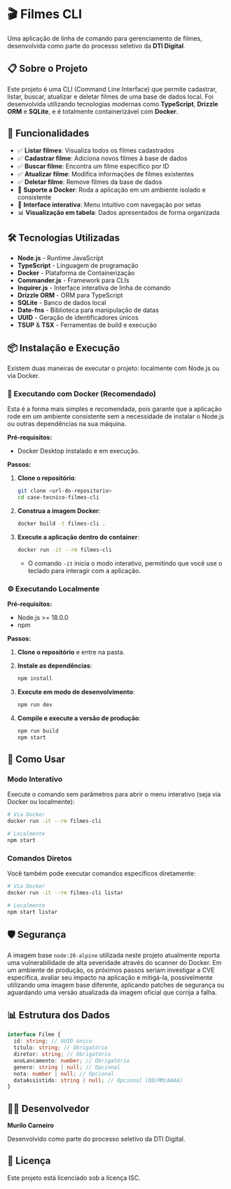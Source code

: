 # 🎬 Filmes CLI

Uma aplicação de linha de comando para gerenciamento de filmes, desenvolvida como parte do processo seletivo da **DTI Digital**.

## 📋 Sobre o Projeto

Este projeto é uma CLI (Command Line Interface) que permite cadastrar, listar, buscar, atualizar e deletar filmes de uma base de dados local. Foi desenvolvida utilizando tecnologias modernas como **TypeScript**, **Drizzle ORM** e **SQLite**, e é totalmente containerizável com **Docker**.

## 🚀 Funcionalidades

- ✅ **Listar filmes**: Visualiza todos os filmes cadastrados
- ✅ **Cadastrar filme**: Adiciona novos filmes à base de dados
- ✅ **Buscar filme**: Encontra um filme específico por ID
- ✅ **Atualizar filme**: Modifica informações de filmes existentes
- ✅ **Deletar filme**: Remove filmes da base de dados
- 🐳 **Suporte a Docker**: Roda a aplicação em um ambiente isolado e consistente
- 🎨 **Interface interativa**: Menu intuitivo com navegação por setas
- 📊 **Visualização em tabela**: Dados apresentados de forma organizada

## 🛠️ Tecnologias Utilizadas

- **Node.js** - Runtime JavaScript
- **TypeScript** - Linguagem de programação
- **Docker** - Plataforma de Containerização
- **Commander.js** - Framework para CLIs
- **Inquirer.js** - Interface interativa de linha de comando
- **Drizzle ORM** - ORM para TypeScript
- **SQLite** - Banco de dados local
- **Date-fns** - Biblioteca para manipulação de datas
- **UUID** - Geração de identificadores únicos
- **TSUP** & **TSX** - Ferramentas de build e execução

## 📦 Instalação e Execução

Existem duas maneiras de executar o projeto: localmente com Node.js ou via Docker.

### 🐳 Executando com Docker (Recomendado)

Esta é a forma mais simples e recomendada, pois garante que a aplicação rode em um ambiente consistente sem a necessidade de instalar o Node.js ou outras dependências na sua máquina.

**Pré-requisitos:**

- Docker Desktop instalado e em execução.

**Passos:**

1.  **Clone o repositório**:

    ```bash
    git clone <url-do-repositorio>
    cd case-tecnico-filmes-cli
    ```

2.  **Construa a imagem Docker**:

    ```bash
    docker build -t filmes-cli .
    ```

3.  **Execute a aplicação dentro do container**:

    ```bash
    docker run -it --rm filmes-cli
    ```

    - O comando `-it` inicia o modo interativo, permitindo que você use o teclado para interagir com a aplicação.

### ⚙️ Executando Localmente

**Pré-requisitos:**

- Node.js \>= 18.0.0
- npm

**Passos:**

1.  **Clone o repositório** e entre na pasta.

2.  **Instale as dependências**:

    ```bash
    npm install
    ```

3.  **Execute em modo de desenvolvimento**:

    ```bash
    npm run dev
    ```

4.  **Compile e execute a versão de produção**:

    ```bash
    npm run build
    npm start
    ```

## 🎯 Como Usar

### Modo Interativo

Execute o comando sem parâmetros para abrir o menu interativo (seja via Docker ou localmente):

```bash
# Via Docker
docker run -it --rm filmes-cli

# Localmente
npm start
```

### Comandos Diretos

Você também pode executar comandos específicos diretamente:

```bash
# Via Docker
docker run -it --rm filmes-cli listar

# Localmente
npm start listar
```

## 🛡️ Segurança

A imagem base `node:20-alpine` utilizada neste projeto atualmente reporta uma vulnerabilidade de alta severidade através do scanner do Docker. Em um ambiente de produção, os próximos passos seriam investigar a CVE específica, avaliar seu impacto na aplicação e mitigá-la, possivelmente utilizando uma imagem base diferente, aplicando patches de segurança ou aguardando uma versão atualizada da imagem oficial que corrija a falha.

## 📊 Estrutura dos Dados

```typescript
interface Filme {
  id: string; // UUID único
  titulo: string; // Obrigatório
  diretor: string; // Obrigatório
  anoLancamento: number; // Obrigatório
  genero: string | null; // Opcional
  nota: number | null; // Opcional
  dataAssistido: string | null; // Opcional (DD/MM/AAAA)
}
```

## 👨‍💻 Desenvolvedor

**Murilo Carneiro**

Desenvolvido como parte do processo seletivo da DTI Digital.

## 📄 Licença

Este projeto está licenciado sob a licença ISC.
